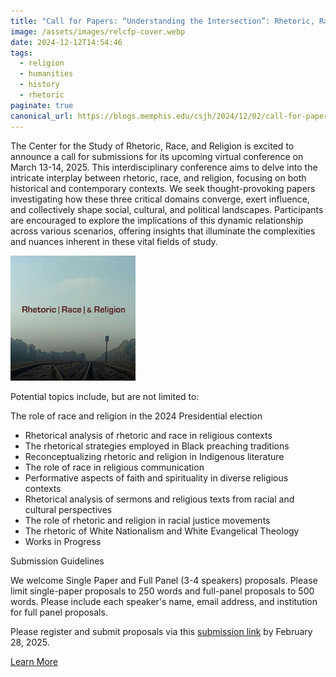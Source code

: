 ```yaml
---
title: "Call for Papers: “Understanding the Intersection”: Rhetoric, Race, and Religion"
image: /assets/images/relcfp-cover.webp
date: 2024-12-12T14:54:46
tags:
  - religion
  - humanities
  - history
  - rhetoric
paginate: true   
canonical_url: https://blogs.memphis.edu/csjh/2024/12/02/call-for-papers-understanding-the-intersection-rhetoric-race-and-religion/
---
```

The Center for the Study of Rhetoric, Race, and Religion is excited to announce a call for submissions for its upcoming virtual conference on March 13-14, 2025. This interdisciplinary conference aims to delve into the intricate interplay between rhetoric, race, and religion, focusing on both historical and contemporary contexts. We seek thought-provoking papers investigating how these three critical domains converge, exert influence, and collectively shape social, cultural, and political landscapes. Participants are encouraged to explore the implications of this dynamic relationship across various scenarios, offering insights that illuminate the complexities and nuances inherent in these vital fields of study.

![Poster](/assets/images/rhetoricraceandreligion_HS.jpg)

Potential topics include, but are not limited to:

The role of race and religion in the 2024 Presidential election

-   Rhetorical analysis of rhetoric and race in religious contexts
-   The rhetorical strategies employed in Black preaching traditions
-   Reconceptualizing rhetoric and religion in Indigenous literature
-   The role of race in religious communication
-   Performative aspects of faith and spirituality in diverse religious contexts
-   Rhetorical analysis of sermons and religious texts from racial and cultural perspectives
-   The role of rhetoric and religion in racial justice movements
-   The rhetoric of White Nationalism and White Evangelical Theology
-   Works in Progress

Submission Guidelines

We welcome Single Paper and Full Panel (3-4 speakers) proposals. Please limit single-paper proposals to 250 words and full-panel proposals to 500 words. Please include each speaker's name, email address, and institution for full panel proposals.

Please register and submit proposals via this [submission link](https://forms.gle/mNuMTS4nRZENENu76) by February 28, 2025.

[Learn More](https://blogs.memphis.edu/csjh/2024/12/02/call-for-papers-understanding-the-intersection-rhetoric-race-and-religion/)